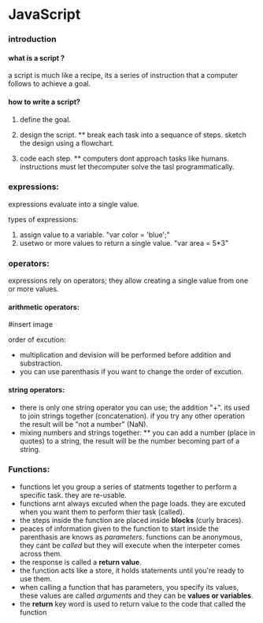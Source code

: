 # JavaScript

### introduction
#### what is a script ?
a script is much like a recipe, its a series of instruction that a computer follows to achieve a goal.


#### how to write a script?
1. define the goal.

2. design the script.
  ** break each task into a sequance of steps. sketch the design using a flowchart.

3. code each step.
  ** computers dont approach tasks like humans. instructions must let thecomputer solve the tasl programmatically.


### expressions:
expressions evaluate into a single value.

types of expressions:

1. assign value to a variable. "var color = 'blue';"
2. usetwo or more values to return a single value. "var area = 5*3" 


### operators:
expressions rely on operators; they allow creating a single value from one or more values.

#### arithmetic operators:

#insert image

 order of excution: 
* multiplication and devision will be performed before addition and substraction.
* you can use parenthasis if you want to change the order of excution.

#### string operators: 

* there is only one string operator you can use; the addition "+". its used to join strings together (concatenation). if you try any other operation the result will be "not a number" (NaN).
* mixing numbers and strings together:
** you can add a number (place in quotes) to a string, the result will be the number becoming part of a string.

### Functions:
* functions let you group a series of statments together to perform a specific task. they are re-usable.
* functions arnt always excuted when the page loads. they are excuted when you want them to perform thier task (called).
* the steps inside the function are placed inside **blocks** (curly braces).
* peaces of information given to the function to start inside the parenthasis are knows as *parameters*. functions can be anonymous, they cant be *called* but they will execute when the interpeter comes across them.
* the response is called a **return value**.
* the function acts like a store, it holds statements until you're ready to use them.
* when calling a function that has parameters, you specify its values, these values are called *arguments* and they can be **values or variables**.
* the **return** key word is used to return value to the code that called the function

